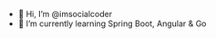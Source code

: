 - 👋 Hi, I’m @imsocialcoder
- 🌱 I’m currently learning Spring Boot, Angular & Go


<!---
imsocialcoder/imsocialcoder is a ✨ special ✨ repository because its `README.md` (this file) appears on your GitHub profile.
You can click the Preview link to take a look at your changes.
--->
